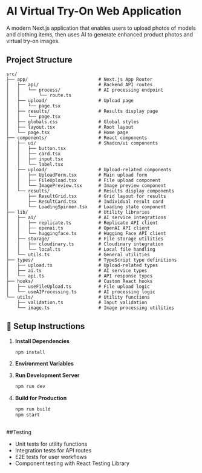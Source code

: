 # AI Virtual Try-On Web Application

A modern Next.js application that enables users to upload photos of models and clothing items, then uses AI to generate enhanced product photos and virtual try-on images.



## Project Structure

```
src/
├── app/                          # Next.js App Router
│   ├── api/                      # Backend API routes
│   │   └── process/              # AI processing endpoint
│   │       └── route.ts
│   ├── upload/                   # Upload page
│   │   └── page.tsx
│   ├── results/                  # Results display page
│   │   └── page.tsx
│   ├── globals.css               # Global styles
│   ├── layout.tsx                # Root layout
│   └── page.tsx                  # Home page
├── components/                   # React components
│   ├── ui/                       # Shadcn/ui components
│   │   ├── button.tsx
│   │   ├── card.tsx
│   │   ├── input.tsx
│   │   └── label.tsx
│   ├── upload/                   # Upload-related components
│   │   ├── UploadForm.tsx        # Main upload form
│   │   ├── FileUpload.tsx        # File upload component
│   │   └── ImagePreview.tsx      # Image preview component
│   └── results/                  # Results display components
│       ├── ResultGrid.tsx        # Grid layout for results
│       ├── ResultCard.tsx        # Individual result card
│       └── LoadingSpinner.tsx    # Loading state component
├── lib/                          # Utility libraries
│   ├── ai/                       # AI service integrations
│   │   ├── replicate.ts          # Replicate API client
│   │   ├── openai.ts             # OpenAI API client
│   │   └── huggingface.ts        # Hugging Face API client
│   ├── storage/                  # File storage utilities
│   │   ├── cloudinary.ts         # Cloudinary integration
│   │   └── local.ts              # Local file handling
│   └── utils.ts                  # General utilities
├── types/                        # TypeScript type definitions
│   ├── upload.ts                 # Upload-related types
│   ├── ai.ts                     # AI service types
│   └── api.ts                    # API response types
├── hooks/                        # Custom React hooks
│   ├── useFileUpload.ts          # File upload logic
│   └── useAIProcessing.ts        # AI processing logic
└── utils/                        # Utility functions
    ├── validation.ts             # Input validation
    └── image.ts                  # Image processing utilities
```

## 🔧 Setup Instructions

1. **Install Dependencies**
   ```bash
   npm install
   ```

2. **Environment Variables**

3. **Run Development Server**
   ```bash
   npm run dev
   ```

4. **Build for Production**
   ```bash
   npm run build
   npm start
   ```

##

##Testing

- Unit tests for utility functions
- Integration tests for API routes
- E2E tests for user workflows
- Component testing with React Testing Library
